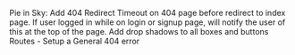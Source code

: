 <!-- NPM Packages:
	npm i express-handlebars
	npm i mysql2
	npm i sequelize
	npm i dotenv
	npm i bcrypt
	npm i express-session
	npm i connect-session-sequelize -->
	
<!-- Database Structure:

	Users Table
		User ID (PK, Auto Inc, FK (posts & Comments)
		User Name (VARCHAR(30), Not NULL)
		Password  (VARCHAR(30), Not NULL)
		Date created (DEFAULT)
		Date Updated (DEFAULT)
		
	Posts Table
		Post ID  (PK, Auto Inc)
		Post Title (VARCHAR(60), Not NULL)
		Post Body (Text, not null
		User ID (INT, Not Null,  FK User ID)
		Date Created (DEFAULT)
		Date Updated (DEFAULT)
		
	Comments Table
		Comment ID (PK, Auto Inc)
		Post ID (INT, FK posts)
		Commenting User ID (INT, FK User ID)
		Comment
		Date Created (DEFAULT)
		Date Updated (DEFAULT) -->
		


Pie in Sky:
	Add 404 Redirect
		Timeout on 404 page before redirect to index page.
	If user logged in while on login or signup page, will notify the user of this at the top of the page.
	Add drop shadows to all boxes and buttons
	Routes - Setup a General 404 error
